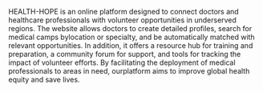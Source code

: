 HEALTH-HOPE is an online platform designed to connect doctors and healthcare professionals with volunteer opportunities in underserved regions. The website allows doctors to create detailed profiles, search for medical camps bylocation or specialty, and be automatically matched with relevant opportunities. In addition, it offers a resource hub for training and preparation, a community forum for support, and tools for tracking the impact of volunteer efforts. By facilitating the deployment of medical professionals to areas in need, ourplatform aims to improve global health equity and save lives.

